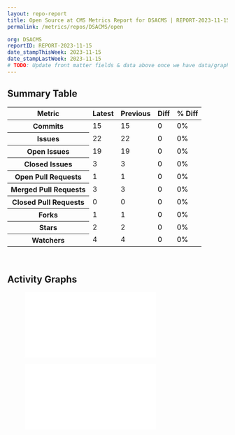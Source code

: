 ```yaml
---
layout: repo-report
title: Open Source at CMS Metrics Report for DSACMS | REPORT-2023-11-15
permalink: /metrics/repos/DSACMS/open

org: DSACMS
reportID: REPORT-2023-11-15
date_stampThisWeek: 2023-11-15
date_stampLastWeek: 2023-11-15
# TODO: Update front matter fields & data above once we have data/graphs for reports.
---
```

<div class="summary-table">
  <table class="usa-table usa-table--borderless">
    <h2> Summary Table </h2>
    <thead>
      <tr>
        <th scope="col">Metric</th>
        <th scope="col">Latest</th>
        <th scope="col">Previous</th>
        <th scope="col">Diff</th>
        <th scope="col">% Diff</th>
      </tr>
    </thead>
    <tbody>
      <tr>
        <th scope="row">Commits</th>
        <td>15</td>
        <td>15</td>
        <td style="color: #000000" >0</td>
        <td style="color: #000000" >0%</td>
      </tr>
      <tr>
        <th scope="row">Issues</th>
        <td>22</td>
        <td>22</td>
        <td style="color: #000000" >0</td>
        <td style="color: #000000" >0%</td>
      </tr>
      <tr>
        <th scope="row">Open Issues</th>
        <td>19</td>
        <td>19</td>
        <td style="color: #000000" >0</td>
        <td style="color: #000000" >0%</td>
      </tr>
      <tr>
        <th scope="row">Closed Issues</th>
        <td>3</td>
        <td>3</td>
        <td style="color: #000000" >0</td>
        <td style="color: #000000" >0%</td>
      </tr>
      <tr>
        <th scope="row">Open Pull Requests</th>
        <td>1</td>
        <td>1</td>
        <td style="color: #000000" >0</td>
        <td style="color: #000000" >0%</td>
      </tr>
      <tr>
        <th scope="row">Merged Pull Requests</th>
        <td>3</td>
        <td>3</td>
        <td style="color: #000000" >0</td>
        <td style="color: #000000" >0%</td>
      </tr>
      <tr>
        <th scope="row">Closed Pull Requests</th>
        <td>0</td>
        <td>0</td>
        <td style="color: #000000" >0</td>
        <td style="color: #000000" >0%</td>
      </tr>
      <tr>
        <th scope="row">Forks</th>
        <td>1</td>
        <td>1</td>
        <td style="color: #000000" >0</td>
        <td style="color: #000000" >0%</td>
      </tr>
      <tr>
        <th scope="row">Stars</th>
        <td>2</td>
        <td>2</td>
        <td style="color: #000000" >0</td>
        <td style="color: #000000" >0%</td>
      </tr>
      <tr>
        <th scope="row">Watchers</th>
        <td>4</td>
        <td>4</td>
        <td style="color: #000000" >0</td>
        <td style="color: #000000" >0%</td>
      </tr>
    </tbody>
  </table>
</div>
<div class="graph-container">
  <br>
  <h2>Activity Graphs</h2>
  <div class="row">
    <!--- Issues/PRs Status Breakdown Graph -->
    <figure>
      <embed type="image/svg+xml" src="_graphs/DSACMS/open/issue_guage_open_data.svg" />
    </figure>
    <!--- Contributor Activity Line Graph -->
    <figure>
      <embed type="image/svg+xml" src="_graphs/DSACMS/open/commit_sparklines_open_data.svg" />
    </figure>
  </div>
</div>